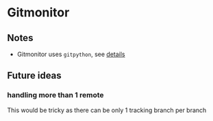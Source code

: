 # Gitmonitor

## Notes

- Gitmonitor uses `gitpython`, see [details](https://gitpython.readthedocs.io/en/stable/intro.html#limitations)

## Future ideas

### handling more than 1 remote
This would be tricky as there can be only 1 tracking branch per branch
